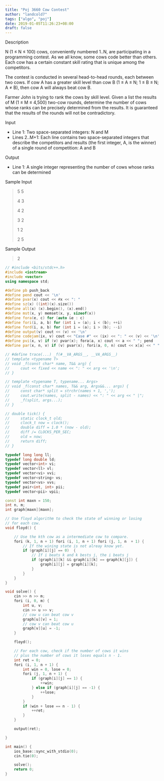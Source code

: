 ```yaml
---
title: "Poj 3660 Cow Contest"
author: "landcold7"
tags: ["algo", "poj"]
date: 2019-01-05T11:26:23+08:00
draft: false
---
```


Description

N (1 ≤ N ≤ 100) cows, conveniently numbered 1..N, are participating in a programming contest. As we all know, some cows code better than others. Each cow has a certain constant skill rating that is unique among the competitors.

The contest is conducted in several head-to-head rounds, each between two cows. If cow A has a greater skill level than cow B (1 ≤ A ≤ N; 1 ≤ B ≤ N; A ≠ B), then cow A will always beat cow B.

Farmer John is trying to rank the cows by skill level. Given a list the results of M (1 ≤ M ≤ 4,500) two-cow rounds, determine the number of cows whose ranks can be precisely determined from the results. It is guaranteed that the results of the rounds will not be contradictory.

Input

* Line 1: Two space-separated integers: N and M
* Lines 2..M+1: Each line contains two space-separated integers that describe the competitors and results (the first integer, A, is the winner) of a single round of competition: A and B

Output

* Line 1: A single integer representing the number of cows whose ranks can be determined


Sample Input

> 5 5
>
> 4 3
>
> 4 2
>
> 3 2
>
> 1 2
>
> 2 5

Sample Output

> 2

```c++
// #include <bits/stdc++.h>
#include <iostream>
#include <vector>
using namespace std;

#define pb push_back
#define pend cout << '\n'
#define pvar(x) cout << #x << ": "
#define sz(x) ((int)(x).size())
#define all(x) (x).begin(), (x).end()
#define mst(x, y) memset(x, y, sizeof(x))
#define fora(e, c) for (auto &e : c)
#define fori(i, a, b) for (int i = (a); i < (b); ++i)
#define ford(i, a, b) for (int i = (a); i > (b); --i)
#define output(v) cout << (v) << '\n'
#define codejam(ix, v) cout << "Case #" << (ix) << ": " << (v) << '\n'
#define pvi(x, v) if (v) pvar(x); fora(a, x) cout << a << " "; pend
#define par(x, n, v) if (v) pvar(x); fori(a, 0, n) cout << x[a] << " "; pend

// #define trace(...) _f(#__VA_ARGS__, __VA_ARGS__)
// template <typename T>
// void _f(const char* name, T&& arg) {
//     cout << fixed << name << ": " << arg << '\n';
// }

// template <typename T, typename... Args>
// void _f(const char* names, T&& arg, Args&&... args) {
//     const char* split = strchr(names + 1, ',');
//     cout.write(names, split - names) << ": " << arg << " |";
//     _f(split, args...);
// }

// double tick() {
//     static clock_t old;
//     clock_t now = clock();
//     double diff = 1.0 * (now - old);
//     diff /= CLOCKS_PER_SEC;
//     old = now;
//     return diff;
// }

typedef long long ll;
typedef long double ld;
typedef vector<int> vi;
typedef vector<ll> vl;
typedef vector<vi> vvi;
typedef vector<string> vs;
typedef vector<vs> vvs;
typedef pair<int, int> pii;
typedef vector<pii> vpii;

const int maxn = 150;
int n, m;
int graph[maxn][maxn];

// Use floyd algorithm to check the state of winning or losing
// for each cow.
void floyd() {

    // Use the kth cow as a intermediate cow to compare.
    fori (k, 1, n + 1) fori (i, 1, n + 1) fori (j, 1, n  + 1) {
        // If the wining state is not alreay know yet.
        if (graph[i][j] == 0)  {
            // If i beats k and k bests j, the i beats j
            if (graph[i][k] && graph[i][k] == graph[k][j]) {
                graph[i][j] = graph[i][k];
            }
        }
    }
}

void solve() {
    cin >> n >> m;
    fori (i, 0, m) {
        int u, v;
        cin >> u >> v;
        // cow u can beat cow v
        graph[u][v] = 1;
        // cow v can beat cow u
        graph[v][u] = -1;
    }

    floyd();

    // For each cow, check if the number of cows it wins
    // plus the number of cows it loses equals n - 1.
    int ret = 0;
    fori (i, 1, n + 1) {
        int win = 0, lose = 0;
        fori (j, 1, n + 1) {
            if (graph[i][j] == 1) {
                ++win;
            } else if (graph[i][j] == -1) {
                ++lose;
            }
        }
        if (win + lose == n - 1) {
            ++ret;
        }
    }

    output(ret);

}

int main() {
    ios_base::sync_with_stdio(0);
    cin.tie(0);

    solve();
    return 0;
}
```

